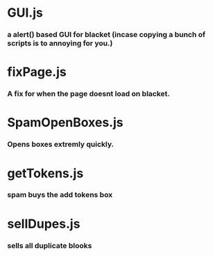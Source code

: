 # GUI.js
### a alert() based GUI for blacket (incase copying a bunch of scripts is to annoying for you.)
# fixPage.js
### A fix for when the page doesnt load on blacket.
# SpamOpenBoxes.js
### Opens boxes extremly quickly.
# getTokens.js
### spam buys the add tokens box
# sellDupes.js
### sells all duplicate blooks
